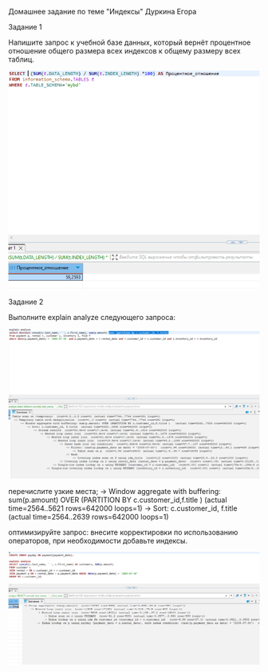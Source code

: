 Домашнее задание по теме "Индексы" Дуркина Егора

Задание 1

Напишите запрос к учебной базе данных, который вернёт процентное отношение общего размера всех индексов к общему размеру всех таблиц.

![otvet](https://github.com/gpad212/8-03-hw/blob/main/img/1.png)

Задание 2

Выполните explain analyze следующего запроса:

![otvet](https://github.com/gpad212/8-03-hw/blob/main/img/2.1.png)

перечислите узкие места;
-> Window aggregate with buffering: sum(p.amount) OVER (PARTITION BY c.customer_id,f.title )   (actual time=2564..5621 rows=642000 loops=1)
-> Sort: c.customer_id, f.title  (actual time=2564..2639 rows=642000 loops=1)

оптимизируйте запрос: внесите корректировки по использованию операторов, при необходимости добавьте индексы.

![otvet](https://github.com/gpad212/8-03-hw/blob/main/img/2.2.png)

